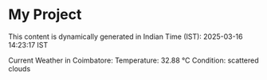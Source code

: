 # My Project

This content is dynamically generated in Indian Time (IST): 2025-03-16 14:23:17 IST


Current Weather in Coimbatore:
Temperature: 32.88 °C
Condition: scattered clouds
